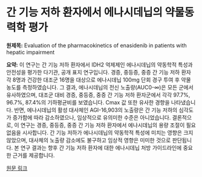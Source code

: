 # 간 기능 저하 환자에서 에나시데닙의 약물동력학 평가

**원제목:** Evaluation of the pharmacokinetics of enasidenib in patients with hepatic impairment

**요약:** 이 연구는 간 기능 저하 환자에서 IDH2 억제제인 에나시데닙의 약동학적 특성과 안전성을 평가한 다기관, 공개 표지 연구입니다.  경증, 중등증, 중증 간 기능 저하 환자 각 8명과 건강한 대조군 16명을 대상으로 에나시데닙 100mg 단회 경구 투여 후 약물 농도를 측정하였습니다.  그 결과, 에나시데닙의 전신 노출량(AUC0-∞)은 모든 군에서 유사하였으며, 대조군 대비 경증, 중등증, 중증 간 기능 저하 환자군에서 각각 97.7%, 96.7%, 87.4%의 기하평균비를 보였습니다.  Cmax 값 또한 유사한 경향을 나타냈습니다.  반면, 에나시데닙의 활성 대사체인 AGI-16,903의 노출량은 간 기능 저하의 심각도가 증가함에 따라 감소하였으나, 임상적으로 유의미한 수준은 아니었습니다.  결론적으로, 이 연구는 경증, 중등증, 중증 간 기능 저하 환자에서 에나시데닙의 용량 조절이 필요 없음을 시사합니다.  간 기능 저하가 에나시데닙의 약동학적 특성에 미치는 영향은 크지 않았으며, 대사체의 노출량 감소에도 불구하고 임상적 영향은 미미한 것으로 판단됩니다.  본 연구 결과는 향후 간 기능 저하 환자에 대한 에나시데닙 처방 가이드라인에 중요한 근거를 제공합니다.

[원문 링크](https://link.springer.com/article/10.1007/s00280-025-04797-2)
